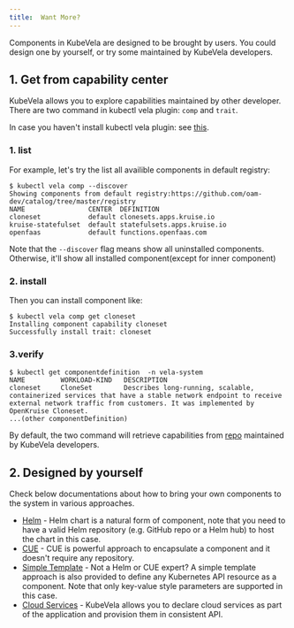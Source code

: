 ```yaml
---
title:  Want More?
---
```


Components in KubeVela are designed to be brought by users. You could design one by yourself, or try some maintained by KubeVela developers.

## 1. Get from capability center

KubeVela allows you to explore capabilities maintained by other developer.
There are two command in kubectl vela plugin: `comp` and `trait`.

In case you haven't install kubectl vela plugin: see [this](../../kubectl-plugin).

### 1. list

For example, let's try the list all availible components in default registry:

```shell
$ kubectl vela comp --discover
Showing components from default registry:https://github.com/oam-dev/catalog/tree/master/registry
NAME              	CENTER	DEFINITION                 	
cloneset          	default	clonesets.apps.kruise.io
kruise-statefulset	default	statefulsets.apps.kruise.io
openfaas          	default	functions.openfaas.com
````
Note that the `--discover` flag means show all uninstalled components. Otherwise, it'll show all installed component(except for inner component) 

### 2. install
Then you can install component like:

```shell
$ kubectl vela comp get cloneset
Installing component capability cloneset
Successfully install trait: cloneset                                                                                                 
```
### 3.verify

```shell
$ kubectl get componentdefinition  -n vela-system
NAME         WORKLOAD-KIND   DESCRIPTION
cloneset     CloneSet        Describes long-running, scalable, containerized services that have a stable network endpoint to receive external network traffic from customers. It was implemented by OpenKruise Cloneset.
...(other componentDefinition)

```

By default, the two command will retrieve capabilities from [repo](https://github.com/oam-dev/catalog/tree/master/registry) maintained by KubeVela developers.

## 2. Designed by yourself 
Check below documentations about how to bring your own components to the system in various approaches.

- [Helm](../../platform-engineers/helm/component) - Helm chart is a natural form of component, note that you need to have a valid Helm repository (e.g. GitHub repo or a Helm hub) to host the chart in this case.
- [CUE](../../platform-engineers/cue/component) - CUE is powerful approach to encapsulate a component and it doesn't require any repository.
- [Simple Template](../../platform-engineers/kube/component) - Not a Helm or CUE expert? A simple template approach is also provided to define any Kubernetes API resource as a component. Note that only key-value style parameters are supported in this case.
- [Cloud Services](../../platform-engineers/cloud-services) - KubeVela allows you to declare cloud services as part of the application and provision them in consistent API.
